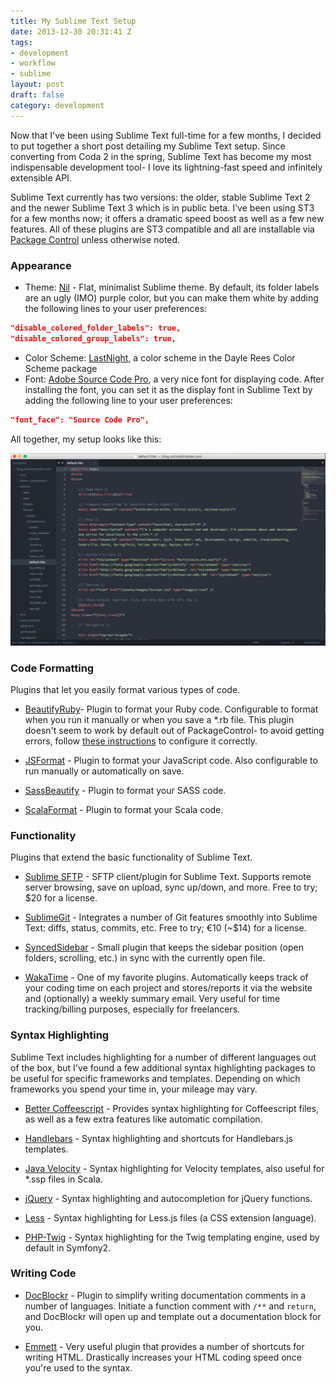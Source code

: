 ```yaml
---
title: My Sublime Text Setup
date: 2013-12-30 20:31:41 Z
tags:
- development
- workflow
- sublime
layout: post
draft: false
category: development
---
```


Now that I've been using Sublime Text full-time for a few months, I decided to put together a short post detailing my Sublime Text setup.  Since converting from Coda 2 in the spring, Sublime Text has become my most indispensable development tool- I love its lightning-fast speed and infinitely extensible API.

Sublime Text currently has two versions: the older, stable Sublime Text 2 and the newer Sublime Text 3 which is in public beta.  I've been using ST3 for a few months now; it offers a dramatic speed boost as well as a few new features.  All of these plugins are ST3 compatible and all are installable via [Package Control](https://sublime.wbond.net/) unless otherwise noted.

### Appearance
- Theme: [Nil](https://github.com/nilium/st2-nil-theme) - Flat, minimalist Sublime theme.  By default, its folder labels are an ugly (IMO) purple color, but you can make them white by adding the following lines to your user preferences:

```json
"disable_colored_folder_labels": true,
"disable_colored_group_labels": true,
```

- Color Scheme: [LastNight](https://github.com/daylerees/colour-schemes), a color scheme in the Dayle Rees Color Scheme package
- Font: [Adobe Source Code Pro](http://sourceforge.net/projects/sourcecodepro.adobe/files/), a very nice font for displaying code.  After installing the font, you can set it as the display font in Sublime Text by adding the following line to your user preferences:

```json
"font_face": "Source Code Pro",
```
    
All together, my setup looks like this:

![Sublime Text setup](./sublime-screenshot.png)

### Code Formatting

Plugins that let you easily format various types of code.

- [BeautifyRuby](https://github.com/CraigWilliams/BeautifyRuby)- Plugin to format your Ruby code.  Configurable to format when you run it manually or when you save a \*.rb file.  This plugin doesn't seem to work by default out of PackageControl- to avoid getting errors, follow [these instructions](http://jonastebbe.ghost.io/getting-started-with-rails-and-sublime-text-3/#beautifyruby) to configure it correctly.

- [JSFormat](https://github.com/jdc0589/JsFormat) - Plugin to format your JavaScript code.  Also configurable to run manually or automatically on save.

- [SassBeautify](https://github.com/badsyntax/SassBeautify/) - Plugin to format your SASS code.

- [ScalaFormat](https://github.com/timonwong/ScalaFormat/) - Plugin to format your Scala code.

### Functionality

Plugins that extend the basic functionality of Sublime Text.

- [Sublime SFTP](http://wbond.net/sublime_packages/sftp) - SFTP client/plugin for Sublime Text.  Supports remote server browsing, save on upload, sync up/down, and more.  Free to try; $20 for a license.

- [SublimeGit](https://sublimegit.net/) - Integrates a number of Git features smoothly into Sublime Text: diffs, status, commits, etc.  Free to try; €10 (~$14) for a license.

- [SyncedSidebar](https://github.com/sobstel/SyncedSideBar) - Small plugin that keeps the sidebar position (open folders, scrolling, etc.) in sync with the currently open file.

- [WakaTime](https://www.wakati.me/) - One of my favorite plugins.  Automatically keeps track of your coding time on each project and stores/reports it via the website and (optionally) a weekly summary email.  Very useful for time tracking/billing purposes, especially for freelancers.

### Syntax Highlighting

Sublime Text includes highlighting for a number of different languages out of the box, but I've found a few additional syntax highlighting packages to be useful for specific frameworks and templates.  Depending on which frameworks you spend your time in, your mileage may vary.

- [Better Coffeescript](https://github.com/aponxi/sublime-better-coffeescript/) - Provides syntax highlighting for Coffeescript files, as well as a few extra features like automatic compilation.

- [Handlebars](https://github.com/daaain/Handlebars) - Syntax highlighting and shortcuts for Handlebars.js templates.

- [Java Velocity](https://github.com/jampow/velocity-sublime) - Syntax highlighting for Velocity templates, also useful for \*.ssp files in Scala.

- [jQuery](https://github.com/SublimeText/jQuery) - Syntax highlighting and autocompletion for jQuery functions.

- [Less](https://github.com/danro/LESS-sublime) - Syntax highlighting for Less.js files (a CSS extension language).

- [PHP-Twig](https://github.com/Anomareh/PHP-Twig.tmbundle) - Syntax highlighting for the Twig templating engine, used by default in Symfony2.

### Writing Code

- [DocBlockr](https://github.com/spadgos/sublime-jsdocs) - Plugin to simplify writing documentation comments in a number of languages.  Initiate a function comment with `/**` and `return`, and DocBlockr will open up and template out a documentation block for you.

- [Emmett](https://github.com/sergeche/emmet-sublime) - Very useful plugin that provides a number of shortcuts for writing HTML.  Drastically increases your HTML coding speed once you're used to the syntax. 
